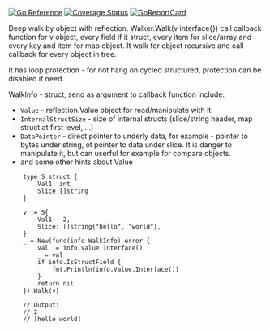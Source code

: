 [![Go Reference](https://pkg.go.dev/badge/github.com/rekby/objwalker.svg)](https://pkg.go.dev/github.com/rekby/objwalker)
[![Coverage Status](https://coveralls.io/repos/github/rekby/objwalker/badge.svg?branch=master)](https://coveralls.io/github/rekby/objwalker?branch=master)
[![GoReportCard](https://goreportcard.com/badge/github.com/rekby/objwalker)](https://goreportcard.com/report/github.com/rekby/objwalker)

Deep walk by object with reflection. Walker.Walk(v interface{}) call callback function for v object, every field if it struct, every item for slice/array and every key and item for map object. It walk for object recursive and call callback for every object in tree.

It has loop protection - for not hang on cycled structured, protection can be disabled if need.

WalkInfo - struct, send as argument to callback function include:

* ```Value``` - reflection.Value object for read/manipulate with it.
* ```InternalStructSize``` - size of internal structs (slice/string header, map struct at first level, ...)
* ```DataPointer``` - direct pointer to underly data, for example - pointer to bytes under string, ot pointer to data under slice. It is danger to manipulate it, but can userful for example for compare objects.
* and some other hints about Value

```golang
	type S struct {
		Val1  int
		Slice []string
	}

	v := S{
		Val1:  2,
		Slice: []string{"hello", "world"},
	}
	_ = New(func(info WalkInfo) error {
		val := info.Value.Interface()
		_ = val
		if info.IsStructField {
			fmt.Println(info.Value.Interface())
		}
		return nil
	}).Walk(v)

	// Output:
	// 2
	// [hello world]
```
